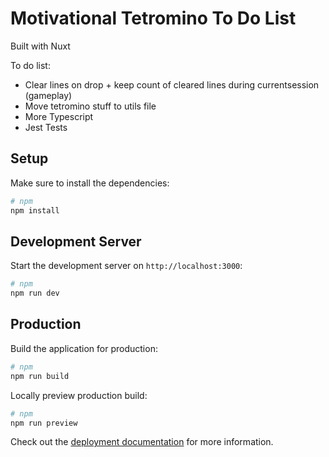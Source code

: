 # Motivational Tetromino To Do List

Built with Nuxt

To do list:

- Clear lines on drop + keep count of cleared lines during currentsession (gameplay)
- Move tetromino stuff to utils file
- More Typescript
- Jest Tests

## Setup

Make sure to install the dependencies:

```bash
# npm
npm install
```

## Development Server

Start the development server on `http://localhost:3000`:

```bash
# npm
npm run dev
```

## Production

Build the application for production:

```bash
# npm
npm run build
```

Locally preview production build:

```bash
# npm
npm run preview
```

Check out the [deployment documentation](https://nuxt.com/docs/getting-started/deployment) for more information.
